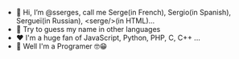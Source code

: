- 👋 Hi, I’m @sserges, call me Serge(in French), Sergio(in Spanish), Sergueï(in Russian), &lt;serge/&gt;(in HTML)...
- 🤞 Try to guess my name in other languages
- ❤️ I'm a huge fan of JavaScript, Python, PHP, C, C++ ...
- 💞️ Well I'm a Programer 🤓😁
<!--- - 👀 I’m interested in ...
- 🌱 I’m currently learning ...
- 💞️ I’m looking to collaborate on ...
- 📫 How to reach me ... --->

<!---
sserges/sserges is a ✨ special ✨ repository because its `README.md` (this file) appears on your GitHub profile.
You can click the Preview link to take a look at your changes.
--->

